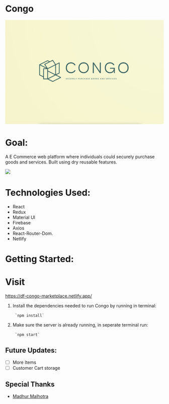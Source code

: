 # Congo


![](https://github.com/DejaLFlynn/congo/blob/master/amazonclone/src/assets/congo.png)




# Goal:
A E Commerce web platform where individuals could securely purchase goods and services. Built using dry reusable features. 




![](https://media.giphy.com/media/SOhOaYiqgWUcixQ93T/giphy.gif)





# Technologies Used:
- React
- Redux
- Material UI
- Firebase
- Axios
- React-Router-Dom.
- Netlify

# Getting Started:
# Visit 
 https://df-congo-marketplace.netlify.app/


1. Install the dependencies needed to run Congo by running in terminal:

        `npm install`

2. Make sure the server is already running, in seperate terminal run:
 
        `npm start`  
## Future Updates:
- [ ] More Items
- [ ] Customer Cart storage

## Special Thanks
* [Madhur Malhotra](https://www.linkedin.com/in/madhurxyz/)

